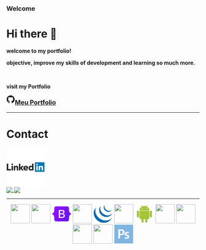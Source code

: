 
### Welcome
<h1>Hi there 👋</h1>

<b>
<p>welcome to my portfolio!</p>
<p>objective, improve my skills of development and learning so much more.</p>
  </br>
<p>visit my Portfolio</p>
  </b>


<a target="_blank" href="https://mig1998.github.io/">
  <img align="left" alt="Site" width="22px" src="https://github.com/devicons/devicon/blob/v2.14.0/icons/github/github-original.svg" />
  
<h3><a target="_blank" href="https://mig1998.github.io/">Meu Portfolio</a></h3>
</a>

<hr>
<h1>Contact</h1>
<a href="https://www.linkedin.com/in/miguelaraujo98/">
<img align="center" width=100 height=100 src="https://github.com/devicons/devicon/blob/v2.14.0/icons/linkedin/linkedin-original-wordmark.svg"/>  
</a>

</br>


<a href="https://github.com/mig1998">
  <img align="center" width="350" src="https://github-readme-stats.vercel.app/api/top-langs/?username=mig1998&layout=compact&theme=cobalt" />
</a>
<a href="https://github.com/mig1998">
  <img align="center" width="440"  src="https://github-readme-stats.vercel.app/api?username=mig1998&show_icons=true&theme=cobalt" />
</a>

</br>
<hr>

<p align="center">
 <img width="50" height="50" src="https://cdn.jsdelivr.net/gh/devicons/devicon/icons/html5/html5-plain-wordmark.svg" />
  <img width="50" height="50" src="https://cdn.jsdelivr.net/gh/devicons/devicon/icons/css3/css3-plain-wordmark.svg" />
   <img width="50" height="50" src="https://github.com/devicons/devicon/blob/v2.14.0/icons/bootstrap/bootstrap-original.svg" />
  <img width="50" height="50" src="https://cdn.jsdelivr.net/gh/devicons/devicon/icons/javascript/javascript-original.svg" />
    <img width="50" height="50" src="https://github.com/devicons/devicon/blob/v2.14.0/icons/jquery/jquery-original.svg" />
  <img height="50" width="50" src="https://cdn.jsdelivr.net/gh/devicons/devicon/icons/php/php-original.svg" />
         <img height="50" width="50" src="https://github.com/devicons/devicon/blob/v2.14.0/icons/android/android-original.svg" />
  <img width="50" height="50" src="https://cdn.jsdelivr.net/gh/devicons/devicon/icons/java/java-original-wordmark.svg" />
  <img width="50" height="50" src="https://cdn.jsdelivr.net/gh/devicons/devicon/icons/mysql/mysql-original-wordmark.svg" />
  <img height="50" width="50" src="https://cdn.jsdelivr.net/gh/devicons/devicon/icons/angularjs/angularjs-original.svg" />
  <img height="50" width="50" src="https://cdn.jsdelivr.net/gh/devicons/devicon/icons/docker/docker-original.svg" />

   <img height="50" width="50" src="https://github.com/devicons/devicon/blob/v2.14.0/icons/photoshop/photoshop-plain.svg" />

 </p>
